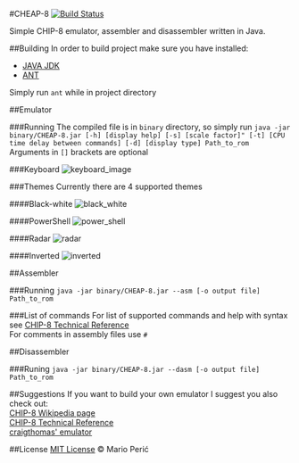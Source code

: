 #CHEAP-8
[![Build Status](https://travis-ci.org/randomCharacter/CHEAP-8.svg?branch=master)](https://travis-ci.org/randomCharacter/CHEAP-8)

Simple CHIP-8 emulator, assembler and disassembler written in Java.


##Building
In order to build project make sure you have installed:   
- [JAVA JDK](http://www.oracle.com/technetwork/java/javase/downloads/index.html)   
- [ANT](https://ant.apache.org/bindownload.cgi)   
   
Simply run `ant` while in project directory   

##Emulator

###Running
The compiled file is in `binary` directory, so simply run 
`java -jar binary/CHEAP-8.jar [-h] [display help] [-s] [scale factor]" [-t] [CPU time delay between commands] [-d] [display type] Path_to_rom`
Arguments in `[]` brackets are optional

###Keyboard
![keyboard_image](http://www.raduangelescu.com/images/keymapping.png)

###Themes
Currently there are 4 supported themes

####Black-white
![black_white](http://image.prntscr.com/image/d4eaedccdc59479ca008a67960e78299.png)

####PowerShell
![power_shell](http://image.prntscr.com/image/25e7418b2fc9478ea75e62206d8bfa8d.png)

####Radar
![radar](http://image.prntscr.com/image/cd3a48083c8945159305528f5c59c64e.png)

####Inverted
![inverted](http://image.prntscr.com/image/e530458de46c4e668332c3baace47222.png)

##Assembler

###Running
`java -jar binary/CHEAP-8.jar --asm [-o output file] Path_to_rom`

###List of commands
For list of supported commands and help with syntax see [CHIP-8 Technical Reference](http://devernay.free.fr/hacks/chip8/C8TECH10.HTM)   
For comments in assembly files use `#`

##Disassembler

###Runing
`java -jar binary/CHEAP-8.jar --dasm [-o output file] Path_to_rom`

##Suggestions
If you want to build your own emulator I suggest you also check out:   
[CHIP-8 Wikipedia page](https://en.wikipedia.org/wiki/CHIP-8)   
[CHIP-8 Technical Reference](http://devernay.free.fr/hacks/chip8/C8TECH10.HTM)   
[craigthomas' emulator](https://github.com/craigthomas/Chip8C)   

##License
[MIT License](https://opensource.org/licenses/MIT) © Mario Perić